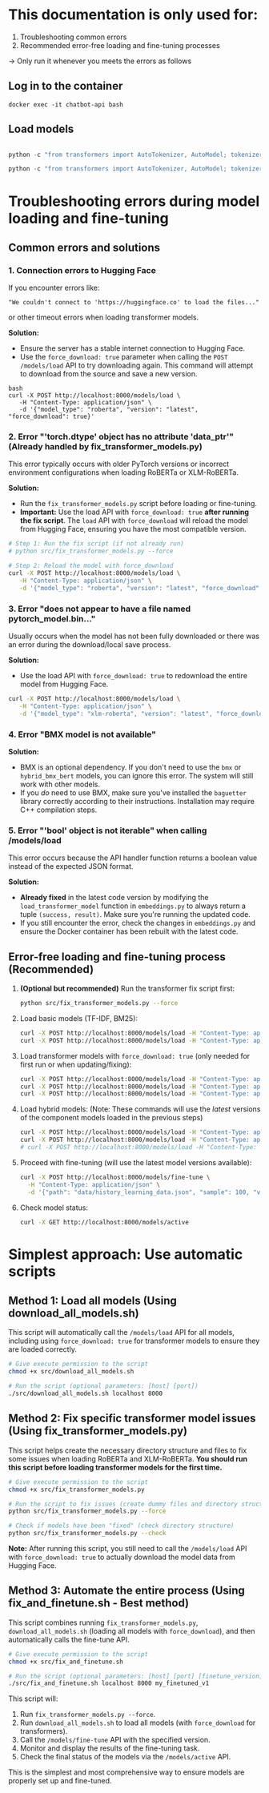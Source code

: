 # This documentation is only used for:
1. Troubleshooting common errors
2. Recommended error-free loading and fine-tuning processes

-> Only run it whenever you meets the errors as follows

## Log in to the container
``` docker exec -it chatbot-api bash ``` 

## Load models
``` python -c "from transformers import AutoTokenizer, AutoModel; tokenizer = AutoTokenizer.from_pretrained('roberta-base'); model = AutoModel.from_pretrained('roberta-base'); print('Successfully loaded roberta-base')"

python -c "from transformers import AutoTokenizer, AutoModel; tokenizer = AutoTokenizer.from_pretrained('xlm-roberta-base'); model = AutoModel.from_pretrained('xlm-roberta-base'); print('Successfully loaded xlm-roberta-base')"

python -c "from transformers import AutoTokenizer, AutoModel; tokenizer = AutoTokenizer.from_pretrained('distilbert-base-uncased'); model = AutoModel.from_pretrained('distilbert-base-uncased'); print('Successfully loaded distilbert-base-uncased')"

``` 

# Troubleshooting errors during model loading and fine-tuning

## Common errors and solutions

### 1. Connection errors to Hugging Face

If you encounter errors like:
```
"We couldn't connect to 'https://huggingface.co' to load the files..."
```
or other timeout errors when loading transformer models.

**Solution:**
- Ensure the server has a stable internet connection to Hugging Face.
- Use the `force_download: true` parameter when calling the `POST /models/load` API to try downloading again. This command will attempt to download from the source and save a new version.
```
bash
curl -X POST http://localhost:8000/models/load \
   -H "Content-Type: application/json" \
   -d '{"model_type": "roberta", "version": "latest", "force_download": true}'
```

### 2. Error "'torch.dtype' object has no attribute 'data_ptr'" (Already handled by fix_transformer_models.py)

This error typically occurs with older PyTorch versions or incorrect environment configurations when loading RoBERTa or XLM-RoBERTa.

**Solution:**
- Run the `fix_transformer_models.py` script before loading or fine-tuning.
- **Important:** Use the load API with `force_download: true` **after running the fix script**. The `load` API with `force_download` will reload the model from Hugging Face, ensuring you have the most compatible version.
```bash
# Step 1: Run the fix script (if not already run)
# python src/fix_transformer_models.py --force

# Step 2: Reload the model with force_download
curl -X POST http://localhost:8000/models/load \
   -H "Content-Type: application/json" \
   -d '{"model_type": "roberta", "version": "latest", "force_download": true}'
```

### 3. Error "does not appear to have a file named pytorch_model.bin..."

Usually occurs when the model has not been fully downloaded or there was an error during the download/local save process.

**Solution:**
- Use the load API with `force_download: true` to redownload the entire model from Hugging Face.
```bash
curl -X POST http://localhost:8000/models/load \
   -H "Content-Type: application/json" \
   -d '{"model_type": "xlm-roberta", "version": "latest", "force_download": true}'
```

### 4. Error "BMX model is not available"

**Solution:**
- BMX is an optional dependency. If you don't need to use the `bmx` or `hybrid_bmx_bert` models, you can ignore this error. The system will still work with other models.
- If you *do* need to use BMX, make sure you've installed the `baguetter` library correctly according to their instructions. Installation may require C++ compilation steps.

### 5. Error "'bool' object is not iterable" when calling /models/load

This error occurs because the API handler function returns a boolean value instead of the expected JSON format.

**Solution:**
- **Already fixed** in the latest code version by modifying the `load_transformer_model` function in `embeddings.py` to always return a tuple `(success, result)`. Make sure you're running the updated code.
- If you still encounter the error, check the changes in `embeddings.py` and ensure the Docker container has been rebuilt with the latest code.

## Error-free loading and fine-tuning process (Recommended)

1.  **(Optional but recommended)** Run the transformer fix script first:
    ```bash
    python src/fix_transformer_models.py --force
    ```
2.  Load basic models (TF-IDF, BM25):
    ```bash
    curl -X POST http://localhost:8000/models/load -H "Content-Type: application/json" -d '{"model_type": "tfidf", "version": "latest"}'
    curl -X POST http://localhost:8000/models/load -H "Content-Type: application/json" -d '{"model_type": "bm25", "version": "latest"}'
    ```
3.  Load transformer models with `force_download: true` (only needed for first run or when updating/fixing):
    ```bash
    curl -X POST http://localhost:8000/models/load -H "Content-Type: application/json" -d '{"model_type": "roberta", "version": "latest", "force_download": false}'
    curl -X POST http://localhost:8000/models/load -H "Content-Type: application/json" -d '{"model_type": "xlm-roberta", "version": "latest", "force_download": false}'
    curl -X POST http://localhost:8000/models/load -H "Content-Type: application/json" -d '{"model_type": "distilbert", "version": "latest", "force_download": false}'
    ```
4.  Load hybrid models:
    (Note: These commands will use the *latest* versions of the component models loaded in the previous steps)
    ```bash
    curl -X POST http://localhost:8000/models/load -H "Content-Type: application/json" -d '{"model_type": "hybrid_tfidf_bert", "version": "latest"}'
    curl -X POST http://localhost:8000/models/load -H "Content-Type: application/json" -d '{"model_type": "hybrid_bm25_bert", "version": "latest"}'
    # curl -X POST http://localhost:8000/models/load -H "Content-Type: application/json" -d '{"model_type": "hybrid_bmx_bert", "version": "latest"}' # If BMX is installed
    ```
5.  Proceed with fine-tuning (will use the latest model versions available):
    ```bash
    curl -X POST http://localhost:8000/models/fine-tune \
      -H "Content-Type: application/json" \
      -d '{"path": "data/history_learning_data.json", "sample": 100, "version": "custom_v1"}'
    ```
6.  Check model status:
    ```bash
    curl -X GET http://localhost:8000/models/active
    ```

# Simplest approach: Use automatic scripts

## Method 1: Load all models (Using download_all_models.sh)
This script will automatically call the `/models/load` API for all models, including using `force_download: true` for transformer models to ensure they are loaded correctly.

```bash
# Give execute permission to the script
chmod +x src/download_all_models.sh

# Run the script (optional parameters: [host] [port])
./src/download_all_models.sh localhost 8000
```

## Method 2: Fix specific transformer model issues (Using fix_transformer_models.py)
This script helps create the necessary directory structure and files to fix some issues when loading RoBERTa and XLM-RoBERTa. **You should run this script before loading transformer models for the first time.**

```bash
# Give execute permission to the script
chmod +x src/fix_transformer_models.py

# Run the script to fix issues (create dummy files and directory structure)
python src/fix_transformer_models.py --force

# Check if models have been "fixed" (check directory structure)
python src/fix_transformer_models.py --check
```
**Note:** After running this script, you still need to call the `/models/load` API with `force_download: true` to actually download the model data from Hugging Face.

## Method 3: Automate the entire process (Using fix_and_finetune.sh - Best method)
This script combines running `fix_transformer_models.py`, `download_all_models.sh` (loading all models with `force_download`), and then automatically calls the fine-tune API.

```bash
# Give execute permission to the script
chmod +x src/fix_and_finetune.sh

# Run the script (optional parameters: [host] [port] [finetune_version])
./src/fix_and_finetune.sh localhost 8000 my_finetuned_v1
```

This script will:
1.  Run `fix_transformer_models.py --force`.
2.  Run `download_all_models.sh` to load all models (with `force_download` for transformers).
3.  Call the `/models/fine-tune` API with the specified version.
4.  Monitor and display the results of the fine-tuning task.
5.  Check the final status of the models via the `/models/active` API.

This is the simplest and most comprehensive way to ensure models are properly set up and fine-tuned.